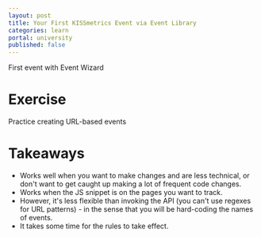 ```yaml
---
layout: post
title: Your First KISSmetrics Event via Event Library
categories: learn
portal: university
published: false
---
```


First event with Event Wizard


# Exercise

Practice creating URL-based events

# Takeaways

* Works well when you want to make changes and are less technical, or don't want to get caught up making a lot of frequent code changes.
* Works when the JS snippet is on the pages you want to track.
* However, it's less flexible than invoking the API (you can't use regexes for URL patterns) - in the sense that you will be hard-coding the names of events.
* It takes some time for the rules to take effect.